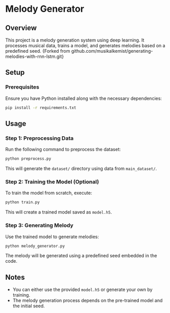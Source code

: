 # Melody Generator

## Overview
This project is a melody generation system using deep learning. It processes musical data, trains a model, and generates melodies based on a predefined seed. {Forked from github.com/musikalkemist/generating-melodies-with-rnn-lstm.git}


## Setup
### Prerequisites
Ensure you have Python installed along with the necessary dependencies:
```sh
pip install -r requirements.txt
```

## Usage

### Step 1: Preprocessing Data
Run the following command to preprocess the dataset:
```sh
python preprocess.py
```
This will generate the `dataset/` directory using data from `main_dataset/`.

### Step 2: Training the Model (Optional)
To train the model from scratch, execute:
```sh
python train.py
```
This will create a trained model saved as `model.h5`.

### Step 3: Generating Melody
Use the trained model to generate melodies:
```sh
python melody_generator.py
```
The melody will be generated using a predefined seed embedded in the code.

## Notes
- You can either use the provided `model.h5` or generate your own by training.
- The melody generation process depends on the pre-trained model and the initial seed.


